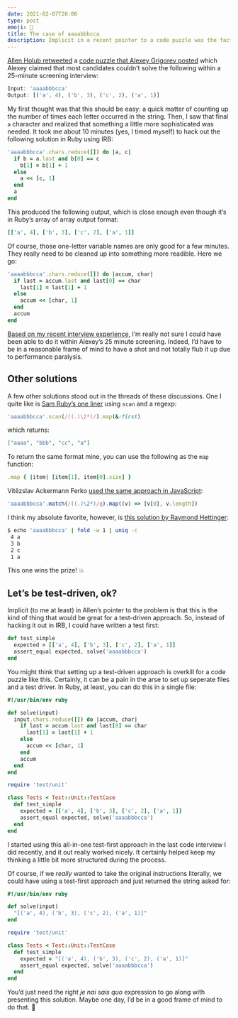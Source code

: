 ```yaml
---
date: 2021-02-07T20:00
type: post
emoji: 🧩
title: The case of aaaabbbcca
description: Implicit in a recent pointer to a code puzzle was the fact that a test-driven approach would be perfect.
---
```


[Allen Holub retweeted][aht] a [code puzzle that Alexey Grigorev posted][agt] which Alexey claimed that most candidates couldn’t solve the following within a 25-minute screening interview:

```js
Input: 'aaaabbbcca'
Output: [('a', 4), ('b', 3), ('c', 2), ('a', 1)]
```

My first thought was that this should be easy: a quick matter of counting up the number of times each letter occurred in the string. Then, I saw that final `a` character and realized that something a little more sophisticated was needed. It took me about 10 minutes (yes, I timed myself) to hack out the following solution in Ruby using IRB:

```ruby
'aaaabbbcca'.chars.reduce([]) do |a, c|
  if b = a.last and b[0] == c
    b[1] = b[1] + 1
  else
    a << [c, 1]
  end
  a
end
```

This produced the following output, which is close enough even though it’s in Ruby’s array of array output format:

```ruby
[['a', 4], ['b', 3], ['c', 2], ['a', 1]]
```

Of course, those one-letter variable names are only good for a few minutes. They really need to be cleaned up into something more readible. Here we go:

```ruby
'aaaabbbcca'.chars.reduce([]) do |accum, char|
  if last = accum.last and last[0] == char
    last[1] = last[1] + 1
  else
    accum << [char, 1]
  end
  accum
end
```

[Based on my recent interview experience][ego], I’m really not sure I could have been able to do it within Alexey’s 25 minute screening. Indeed, I’d have to be in a reasonable frame of mind to have a shot and not totally flub it up due to performance paralysis.

## Other solutions

A few other solutions stood out in the threads of these discussions. One I quite like is [Sam Ruby’s one liner][sr] using `scan` and a regexp:

```ruby
'aaaabbbcca'.scan(/((.)\2*)/).map(&:first)
```

which returns:

```json
["aaaa", "bbb", "cc", "a"]
```

To return the same format mine, you can use the following as the `map` function:

```ruby
.map { |item| [item[1], item[0].size] }
```

Vítězslav Ackermann Ferko [used the same approach in JavaScript][vat]:

```js
'aaaabbbcca'.match(/((.)\2*)/g).map((v) => [v[0], v.length])
```

I think my absolute favorite, however, is [this solution by Raymond Hettinger][rht]:

```sh
$ echo 'aaaabbbcca' | fold -w 1 | uniq -c
 4 a
 3 b
 2 c
 1 a
```

This one wins the prize! 💥

## Let’s be test-driven, ok?

Implicit (to me at least) in Allen’s pointer to the problem is that this is the kind of thing that would be great for a test-driven approach. So, instead of hacking it out in IRB, I could have written a test first:

```ruby
def test_simple
  expected = [['a', 4], ['b', 3], ['c', 2], ['a', 1]]
  assert_equal expected, solve('aaaabbbcca')
end
```

You might think that setting up a test-driven approach is overkill for a code puzzle like this. Certainly, it can be a pain in the arse to set up seperate files and a test driver. In Ruby, at least, you can do this in a single file:

```ruby
#!/usr/bin/env ruby

def solve(input)
  input.chars.reduce([]) do |accum, char|
    if last = accum.last and last[0] == char
      last[1] = last[1] + 1
    else
      accum << [char, 1]
    end
    accum
  end
end

require 'test/unit'

class Tests < Test::Unit::TestCase
  def test_simple
    expected = [['a', 4], ['b', 3], ['c', 2], ['a', 1]]
    assert_equal expected, solve('aaaabbbcca')
  end
end
```

I started using this all-in-one test-first approach in the last code interview I did recently, and it out really worked nicely. It certainly helped keep my thinking a little bit more structured during the process.

Of course, if we _really_ wanted to take the original instructions literally, we could have using a test-first approach and just returned the string asked for:

```ruby
#!/usr/bin/env ruby

def solve(input)
  "[('a', 4), ('b', 3), ('c', 2), ('a', 1)]"
end

require 'test/unit'

class Tests < Test::Unit::TestCase
  def test_simple
    expected = "[('a', 4), ('b', 3), ('c', 2), ('a', 1)]"
    assert_equal expected, solve('aaaabbbcca')
  end
end
```

You’d just need the right _je nai sais quo_ expression to go along with presenting this solution. Maybe one day, I’d be in a good frame of mind to do that. 🤣

[aht]: https://twitter.com/allenholub/status/1357115515672555520
[agt]: https://twitter.com/Al_Grigor/status/1357028887209902088
[ego]: /software/interviews/tripping-over-my-own-ego
[sr]: https://twitter.com/samruby/status/1358404706910011395
[rht]: https://twitter.com/raymondh/status/1358120906258673665
[vat]: https://twitter.com/vitezslavferko/status/1357506302725996546

